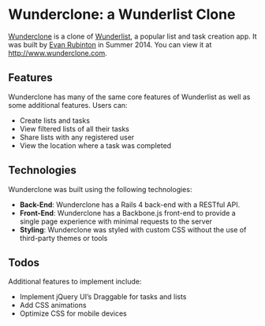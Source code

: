 # Wunderclone: a Wunderlist Clone
[Wunderclone](http://wunderclone.com) is a clone of [Wunderlist](http://wunderlist.com), a popular list and task creation app. It was built by [Evan Rubinton](http://evanrubinton.me) in Summer 2014. You can view it at http://www.wunderclone.com.

## Features
Wunderclone has many of the same core features of Wunderlist as well as some additional features.
Users can:
- Create lists and tasks
- View filtered lists of all their tasks
- Share lists with any registered user
- View the location where a task was completed

## Technologies
Wunderclone was built using the following technologies:
- **Back-End**: Wunderclone has a Rails 4 back-end with a RESTful API.
- **Front-End**: Wunderclone has a Backbone.js front-end to provide a single page experience with minimal requests to the server
- **Styling**: Wunderclone was styled with custom CSS without the use of third-party themes or tools

## Todos
Additional features to implement include:
- Implement jQuery UI’s Draggable for tasks and lists
- Add CSS animations
- Optimize CSS for mobile devices

